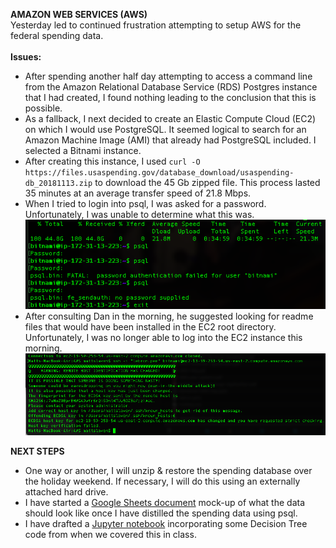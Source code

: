 <b>AMAZON WEB SERVICES (AWS)</b><br>
Yesterday led to continued frustration attempting to setup AWS for the federal spending data.<br><br>
<b>Issues:</b><br>
<ul><li>After spending another half day attempting to access a command line from the Amazon Relational Database Service (RDS) Postgres instance that I had created, I found nothing leading to the conclusion that this is possible.
<li>As a fallback, I next decided to create an Elastic Compute Cloud (EC2) on which I would use PostgreSQL. It seemed logical to search for an Amazon Machine Image (AMI) that already had PostgreSQL included. I selected a Bitnami instance.
<li>After creating this instance, I used <code>curl -O https://files.usaspending.gov/database_download/usaspending-db_20181113.zip</code> to download the 45 Gb zipped file. This process lasted 35 minutes at an average transfer speed of 21.8 Mbps.
<li>When I tried to login into psql, I was asked for a password. Unfortunately, I was unable to determine what this was.</br>
  <img src="images/bitnami_psql_password_fail.png">
<li>After consulting Dan in the morning, he suggested looking for readme files that would have been installed in the EC2 root directory. Unfortunately, I was no longer able to log into the EC2 instance this morning.
  <img src="images/bitnami_ec2_login_fail.png">
</ul>
<b>NEXT STEPS</b><br>
<ul><li>One way or another, I will unzip & restore the spending database over the holiday weekend. If necessary, I will do this using an externally attached hard drive.
<li>I have started a <a href="https://docs.google.com/spreadsheets/d/e/2PACX-1vRK3pOX3PdGgw3vQIHcgb60ZwKzcnq-l4DMrn5LVcWVl_eozOUcX41WWVO-UDyFj4ER-zVTKO2KuaeJ/pubhtml">Google Sheets document</a> mock-up of what the data should look like once I have distilled the spending data using psql.
<li>I have drafted a <a href="http://localhost:8888/notebooks/Documents/Galvanize/Capstone/scratch_2018-11-21.ipynb">Jupyter notebook</a> incorporating some Decision Tree code from when we covered this in class.
</ul>
